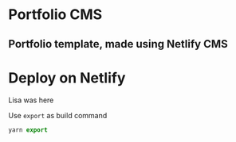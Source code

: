 # Portfolio CMS

## Portfolio template, made using Netlify CMS

# Deploy on Netlify

Lisa was here

Use `export` as build command

```js
yarn export
```
